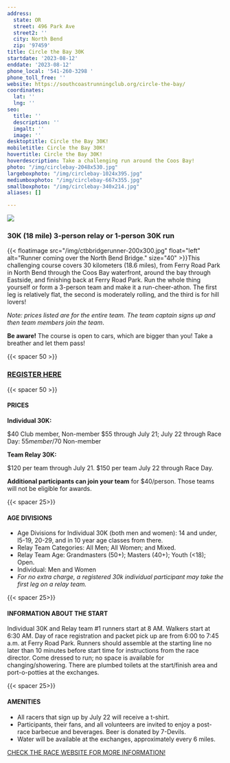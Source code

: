 ```yaml
---
address:
  state: OR
  street: 496 Park Ave
  street2: ''
  city: North Bend
  zip: '97459'
title: Circle the Bay 30K
startdate: '2023-08-12'
enddate: '2023-08-12'
phone_local: '541-260-3298 '
phone_toll_free: ''
website: https://southcoastrunningclub.org/circle-the-bay/
coordinates:
  lat: ''
  lng: ''
seo:
  title: ''
  description: ''
  imgalt: ''
  image: ''
desktoptitle: Circle the Bay 30K!
mobiletitle: Circle the Bay 30K!
hovertitle: Circle the Bay 30K!
hoverdescription: Take a challenging run around the Coos Bay!
photo: "/img/circlebay-2048x530.jpg"
largeboxphoto: "/img/circlebay-1024x395.jpg"
mediumboxphoto: "/img/circlebay-667x355.jpg"
smallboxphoto: "/img/circlebay-340x214.jpg"
aliases: []

---
```

![](/img/circlebay-667x355.jpg)

### 30K (18 mile) 3-person relay or 1-person 30K run

{{< floatimage src="/img/ctbbridgerunner-200x300.jpg" float="left" alt="Runner coming over the North Bend Bridge." size="40" >}}This challenging course covers 30 kilometers (18.6 miles), from Ferry Road Park in North Bend through the Coos Bay waterfront, around the bay through Eastside, and finishing back at Ferry Road Park. Run the whole thing yourself or form a 3-person team and make it a run-cheer-athon.  The first leg is relatively flat, the second is moderately rolling, and the third is for hill lovers!

_Note: prices listed are for the entire team.  The team captain signs up and then team members join the team_.

**Be aware!**  The course is open to cars, which are bigger than you!  Take a breather and let them pass!

{{< spacer 50 >}}

### <a class="learn-more-anywhere-btn" href="https://runsignup.com/Race/OR/NorthBend/CircletheBayNorthBend" target="_blank">REGISTER HERE</a>

{{< spacer 50 >}}

#### PRICES

**Individual 30K:** 

$40 Club member, Non-member $55 through July 21; July 22 through Race Day: $55 member/$70 Non-member

**Team Relay 30K:** 

$120 per team through July 21. $150 per team July 22 through Race Day. 

**Additional participants can join your team** for $40/person.  Those teams will not be eligible for awards.

{{< spacer 25>}}

#### AGE DIVISIONS

* Age Divisions for Individual 30K (both men and women): 14 and under, l5-19, 20-29, and in 10 year age classes from there.
* Relay Team Categories: All Men; All Women; and Mixed.
* Relay Team Age: Grandmasters (50+); Masters (40+); Youth (<18); Open.
* Individual: Men and Women
* _For no extra charge, a registered 30k individual participant may take the first leg on a relay team._

{{< spacer 25>}}

#### INFORMATION ABOUT THE START

Individual 30K and Relay team #1 runners start at 8 AM.  Walkers start at 6:30 AM. Day of race registration and packet pick up are from 6:00 to 7:45 a.m. at Ferry Road Park. Runners should assemble at the starting line no later than 10 minutes before start time for instructions from the race director.  Come dressed to run; no space is available for changing/showering.  There are plumbed toilets at the start/finish area and port-o-potties at the exchanges.

{{< spacer 25>}}

#### AMENITIES

* All racers that sign up by July 22 will receive a t-shirt.
* Participants, their fans, and all volunteers are invited to enjoy a post-race barbecue and beverages.   Beer is donated by 7-Devils.
* Water will be available at the exchanges, approximately every 6 miles.

[CHECK THE RACE WEBSITE FOR MORE INFORMATION!](https://southcoastrunningclub.org/circle-the-bay/)